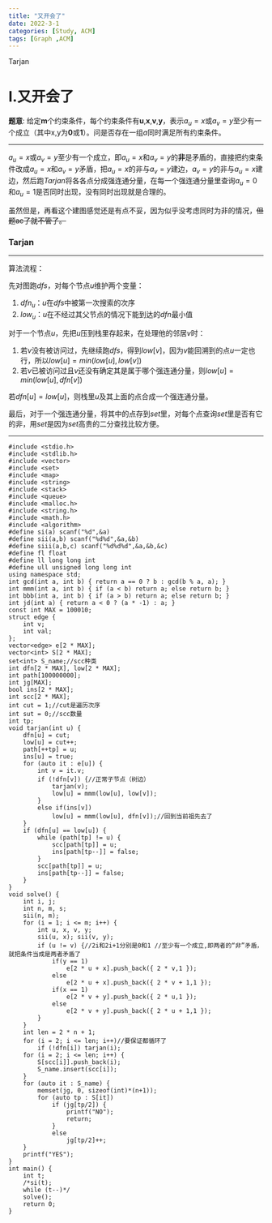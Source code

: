 ```yaml
---
title: "又开会了"
date: 2022-3-1
categories: [Study, ACM]
tags: [Graph ,ACM]
---
```


Tarjan

<!-- more -->

# I.又开会了

**题意**: 给定**m**个约束条件，每个约束条件有**u**,**x**,**v**,**y**，表示$a_u=x$或$a_v=y$至少有一个成立（其中x,y为**0**或**1**）。问是否存在一组$a$同时满足所有约束条件。

***

$a_u=x$或$a_v=y$至少有一个成立，即$a_u=x$和$a_v=y$的**非**是矛盾的，直接把约束条件改成$a_u=x$和$a_v=y$矛盾，把$a_u=x$的非与$a_v=y$建边，$a_v=y$的非与$a_u=x$建边，然后跑$Tarjan$将各各点分成强连通分量，在每一个强连通分量里查询$a_u=0$和$a_u=1$是否同时出现，没有同时出现就是合理的。

虽然但是，再看这个建图感觉还是有点不妥，因为似乎没考虑同时为非的情况，~~但题ac了就不管了。~~

### Tarjan

***

算法流程：

先对图跑$dfs$，对每个节点$u$维护两个变量：

1. $dfn_u$：$u$在$dfs$中被第一次搜索的次序
2. $low_u$：$u$在不经过其父节点的情况下能到达的$dfn$最小值

对于一个节点$u$，先把$u$压到栈里存起来，在处理他的邻居$v$时：

1. 若$v$没有被访问过，先继续跑$dfs$，得到$low[v]$，因为$v$能回溯到的点$u$一定也行，所以$low[u]=min(low[u],low[v])$
2. 若$v$已被访问过且$v$还没有确定其是属于哪个强连通分量，则$low[u]=min(low[u],dfn[v])$

若$dfn[u]=low[u]$，则栈里$u$及其上面的点合成一个强连通分量。

最后，对于一个强连通分量，将其中的点存到$set$里，对每个点查询$set$里是否有它的非，用$set$是因为$set$高贵的二分查找比较方便。

***

```
#include <stdio.h>
#include <stdlib.h>
#include <vector>
#include <set>
#include <map>
#include <string>
#include <stack>
#include <queue>
#include <malloc.h>
#include <string.h>
#include <math.h>
#include <algorithm>
#define si(a) scanf("%d",&a)
#define sii(a,b) scanf("%d%d",&a,&b)
#define siii(a,b,c) scanf("%d%d%d",&a,&b,&c)
#define fl float
#define ll long long int
#define ull unsigned long long int
using namespace std;
int gcd(int a, int b) { return a == 0 ? b : gcd(b % a, a); }
int mmm(int a, int b) { if (a < b) return a; else return b; }
int bbb(int a, int b) { if (a > b) return a; else return b; }
int jd(int a) { return a < 0 ? (a * -1) : a; }
const int MAX = 100010;
struct edge {
	int v;
	int val;
};
vector<edge> e[2 * MAX];
vector<int> S[2 * MAX];
set<int> S_name;//scc种类
int dfn[2 * MAX], low[2 * MAX];
int path[100000000];
int jg[MAX];
bool ins[2 * MAX];
int scc[2 * MAX];
int cut = 1;//cut是遍历次序
int sut = 0;//scc数量
int tp;
void tarjan(int u) {
	dfn[u] = cut; 
	low[u] = cut++;
	path[++tp] = u;
	ins[u] = true;
	for (auto it : e[u]) {
		int v = it.v;
		if (!dfn[v]) {//正常子节点（树边）
			tarjan(v);
			low[u] = mmm(low[u], low[v]);
		}
		else if(ins[v])
			low[u] = mmm(low[u], dfn[v]);//回到当前祖先去了
	}
	if (dfn[u] == low[u]) {
		while (path[tp] != u) {
			scc[path[tp]] = u;
			ins[path[tp--]] = false;
		}
		scc[path[tp]] = u;
		ins[path[tp--]] = false;
	}
}
void solve() {
	int i, j;
	int n, m, s;
	sii(n, m);
	for (i = 1; i <= m; i++) {
		int u, x, v, y;
		sii(u, x); sii(v, y);
		if (u != v) {//2i和2i+1分别是0和1 //至少有一个成立,即两者的“非”矛盾，就把条件当成是两者矛盾了
			if(y == 1)
			    e[2 * u + x].push_back({ 2 * v,1 });
			else
				e[2 * u + x].push_back({ 2 * v + 1,1 });
			if(x == 1)
			    e[2 * v + y].push_back({ 2 * u,1 });
			else
				e[2 * v + y].push_back({ 2 * u + 1,1 });
		}
	}
	int len = 2 * n + 1;
	for (i = 2; i <= len; i++)//要保证都循环了
		if (!dfn[i]) tarjan(i);
	for (i = 2; i <= len; i++) {
		S[scc[i]].push_back(i);
		S_name.insert(scc[i]);
	}
	for (auto it : S_name) {
		memset(jg, 0, sizeof(int)*(n+1));
		for (auto tp : S[it])
			if (jg[tp/2]) {
				printf("NO");
				return;
			}
			else
				jg[tp/2]++;
	}
	printf("YES");
}
int main() {
	int t;
	/*si(t);
	while (t--)*/
	solve();
	return 0;
}
```

